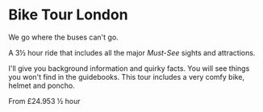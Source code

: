 # Bike Tour London

<span class="lead">We go where the buses can't go.</span>

A 3½ hour ride that includes all the major *Must-See* sights and attractions.

I'll give you background information and quirky facts. You will see things
you won't find in the guidebooks. This tour includes a very comfy bike, helmet
and poncho.

From <span class="price">£24.95</span><span class="duration">3 &frac12; hour</span>

